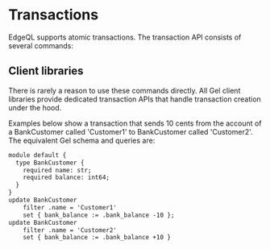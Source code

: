 # Transactions

EdgeQL supports atomic transactions. The transaction API consists of several commands:

## Client libraries

There is rarely a reason to use these commands directly. All Gel client libraries provide dedicated transaction APIs that handle transaction creation under the hood.

Examples below show a transaction that sends 10 cents from the account of a BankCustomer called 'Customer1' to BankCustomer called 'Customer2'. The equivalent Gel schema and queries are:

```default
module default {
  type BankCustomer {
    required name: str;
    required balance: int64;
  }
}
update BankCustomer
    filter .name = 'Customer1'
    set { bank_balance := .bank_balance -10 };
update BankCustomer
    filter .name = 'Customer2'
    set { bank_balance := .bank_balance +10 }
```

